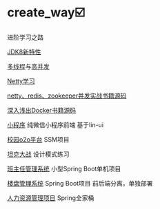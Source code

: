 # create_way:ballot_box_with_check:
 进阶学习之路

[JDK8新特性](JDK8)

[多线程](Concurrency)与[高并发](HighConcurrency)

[Netty学习](NettyStudy)

[netty、redis、zookeeper并发实战书籍源码](netty、redis、zookeeper)

[深入浅出Docker书籍源码](Docker)

[小程序](NewYearDemo) 纯微信小程序前端 基于lin-ui

[校园o2o平台](SSM_Eshop)  SSM项目

[坦克大战](tank)  设计模式练习

[班主任管理系统](tmanager)   小型Spring Boot单机项目

[楼盘管理系统](何家云)  Spring Boot项目 前后端分离，单独部署

[人力资源管理项目](SaaS-iHRM)  Spring全家桶



